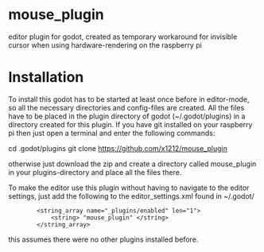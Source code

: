# mouse_plugin
editor plugin for godot, created as temporary workaround for invisible cursor when using hardware-rendering on the raspberry pi

# Installation
To install this godot has to be started at least once before in editor-mode, so all the necessary directories and config-files are created.
All the files have to be placed in the plugin directory of godot (~/.godot/plugins) in a directory created for this plugin.
If you have git installed on your raspberry pi then just open a terminal and enter the following commands:

cd .godot/plugins
git clone https://github.com/x1212/mouse_plugin

otherwise just download the zip and create a directory called mouse_plugin in your plugins-directory and place all the files there.

To make the editor use this plugin without having to navigate to the editor settings, just add the following to the editor_settings.xml found in ~/.godot/
```
		<string_array name="_plugins/enabled" len="1">
			<string> "mouse_plugin" </string>
		</string_array>
```
this assumes there were no other plugins installed before.
